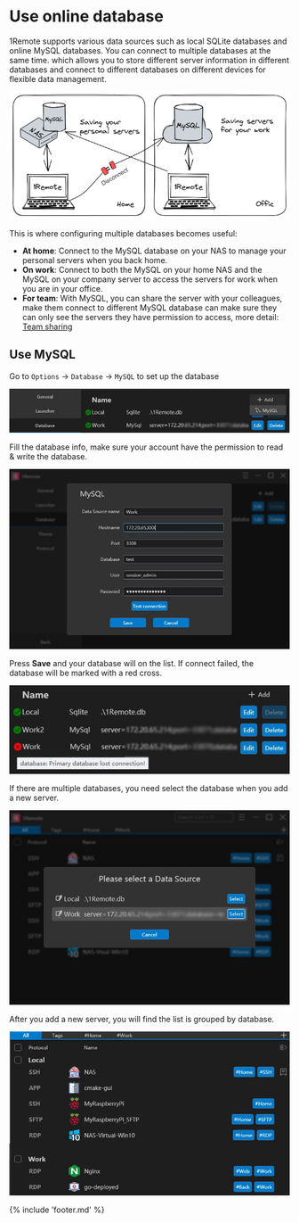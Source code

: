 
# Use online database

1Remote supports various data sources such as local SQLite databases and online MySQL databases. You can connect to multiple databases at the same time. which allows you to store different server information in different databases and connect to different databases on different devices for flexible data management.

![multi-db](./img/multi-db.png)

This is where configuring multiple databases becomes useful:

- **At home**: Connect to the MySQL database on your NAS to manage your personal servers when you back home.
- **On work**: Connect to both the MySQL on your home NAS and the MySQL on your company server to access the servers for work when you are in your office.
- **For team**: With MySQL, you can share the server with your colleagues, make them connect to different MySQL database can make sure they can only see the servers they have permission to access, more detail: [Team sharing](usage/team/team-sharing.md)

## Use MySQL

Go to `Options` -> `Database` -> `MySQL` to set up the database

![MySQL](img/mysql-add.jpg)

Fill the database info, make sure your account have the permission to read & write the database.

![MySQL](img/mysql-edit.jpg)

Press **Save** and your database will on the list. If connect failed, the database will be marked with a red cross.

![MySQL](img/mysql-list.jpg)

If there are multiple databases, you need select the database when you add a new server.

![MySQL](img/mysql-add-server.jpg)

After you add a new server, you will find the list is grouped by database.

![MySQL](img/mysql-add-server2.jpg)



<!-- 

- Your personal server information is stored in the default **`Local`** database, which only you can see and use.
- The team's servers are stored in a MySQL database named **`Team.`** You and your boss can connect with an administrator account to add and modify servers, while other colleagues can only read the server list with a read-only account.
Specifically:
    1. Install MySQL. In this article, we use the Synology package to install and deploy MySQL.
    2. Create a new database in MySQL. Here, we create a database named session_ai, which doesn't need to have any tables.
    3. Create a new account named session_admin in MySQL and grant it all privileges to the session_ai database.
    4. On the **`Database`** tab page in the **`Setting`** section of 1Remote, click the **`Add`** button in the upper right corner to add a new MySQL database.
    5. Go back to the main page of 1Remote and click the **`+`** button in the upper right corner to add a new server configuration to the newly added database.
    6. Create a new account named session_user in MySQL and only grant it select permission to the session_ai database. Distribute this account to your team members so that they can read the server configuration stored in the session_ai database but cannot view or modify their passwords.
    7. Noted: 1Remote updates data by querying periodically. Therefore, when you modify server information, other users may need to wait for several seconds before they can get the latest data. -->

{% include 'footer.md' %}

